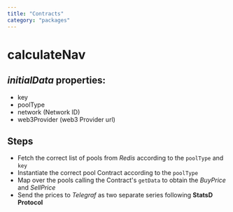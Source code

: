 ```yaml
---
title: "Contracts"
category: "packages"
---
```


# calculateNav

## _initialData_ properties:

- key
- poolType
- network (Network ID)
- web3Provider (web3 Provider url)

## Steps

- Fetch the correct list of pools from _Redis_ according to the `poolType` and `key`
- Instantiate the correct pool Contract according to the `poolType`
- Map over the pools calling the Contract's `getData` to obtain the _BuyPrice_ and _SellPrice_
- Send the prices to _Telegraf_ as two separate series following **StatsD Protocol**

